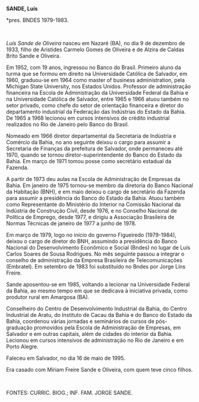 **SANDE, Luís**

\*pres. BNDES 1979-1983.

 

*Luís Sande de Oliveira* nasceu em Nazaré (BA), no dia 9 de dezembro de
1933, filho de Aristides Carmelo Gomes de Oliveira e de Alzira de Caldas
Brito Sande e Oliveira.

Em 1952, com 19 anos, ingressou no Banco do Brasil. Primeiro aluno da
turma que se formou em direito na Universidade Católica de Salvador, em
1960, graduou-se em 1964 como master of business administration, pela
Michigan State University, nos Estados Unidos. Professor de
administração financeira na Escola de Administração da Universidade
Federal da Bahia e na Universidade Católica de Salvador, entre 1965 e
1966 atuou também no setor privado, como chefe do setor de orientação
financeira e diretor do departamento industrial da Federação das
Indústrias do Estado da Bahia. De 1965 a 1968 lecionou em cursos
intensivos de crédito industrial realizados no Rio de Janeiro pelo Banco
do Brasil.

Nomeado em 1966 diretor departamental da Secretaria de Indústria e
Comércio da Bahia, no ano seguinte deixou o cargo para assumir a
Secretaria de Finanças da prefeitura de Salvador, onde permaneceu até
1970, quando se tornou diretor-superintendente do Banco do Estado da
Bahia. Em março de 1971 tomou posse como secretário estadual da Fazenda.

A partir de 1973 deu aulas na Escola de Administração de Empresas da
Bahia. Em janeiro de 1975 tornou-se membro da diretoria do Banco
Nacional da Habitação (BNH), e em maio deixou o cargo de secretário da
Fazenda para assumir a presidência do Banco do Estado da Bahia. Atuou
também como Representante do Ministério do Interior na Comissão Nacional
da Indústria de Construção Civil, desde 1976, e no Conselho Nacional de
Política de Emprego, desde 1977, e dirigiu a Associação Brasileira de
Normas Técnicas de janeiro de 1977 a junho de 1978.

Em março de 1979, logo no início do governo Figueiredo (1979-1984),
deixou o cargo de diretor do BNH, assumindo a presidência do Banco
Nacional do Desenvolvimento Econômico e Social (Bndes) no lugar de Luís
Carlos Soares de Sousa Rodrigues. No mês seguinte passou a integrar o
conselho de administração da Empresa Brasileira de Telecomunicações
(Embratel). Em setembro de 1983 foi substituído no Bndes por Jorge Lins
Freire.

Sande aposentou-se em 1985, voltando a lecionar na Universidade Federal
da Bahia, ao mesmo tempo em que se dedicava à iniciativa privada, como
produtor rural em Amargosa (BA).

Conselheiro do Centro de Desenvolvimento Industrial da Bahia, do Centro
Industrial de Aratu, do Instituto de Cacau da Bahia e do Banco do Estado
da Bahia, coordenou várias jornadas e seminários de cursos de
pós-graduação promovidos pela Escola de Administração de Empresas, em
Salvador e em outras capitais, além de cidades do interior da Bahia.
Lecionou em cursos intensivos de administração no Rio de Janeiro e em
Porto Alegre.

Faleceu em Salvador, no dia 16 de maio de 1995.

Era casado com Míriam Freire Sande e Oliveira, com quem teve cinco
filhos.

 

FONTES: CURRIC. BIOG.; INF. FAM. JORGE SANDE.

 
